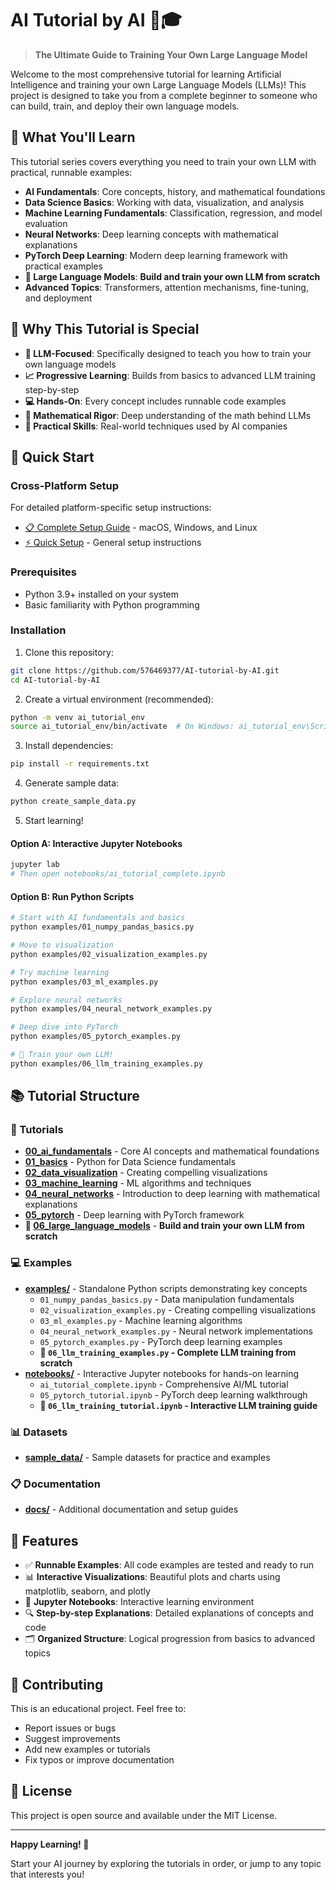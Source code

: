 # AI Tutorial by AI 🤖🎓

> **The Ultimate Guide to Training Your Own Large Language Model**

Welcome to the most comprehensive tutorial for learning Artificial Intelligence and training your own Large Language Models (LLMs)! This project is designed to take you from a complete beginner to someone who can build, train, and deploy their own language models.

## 🎯 What You'll Learn

This tutorial series covers everything you need to train your own LLM with practical, runnable examples:

- **AI Fundamentals**: Core concepts, history, and mathematical foundations
- **Data Science Basics**: Working with data, visualization, and analysis  
- **Machine Learning Fundamentals**: Classification, regression, and model evaluation
- **Neural Networks**: Deep learning concepts with mathematical explanations
- **PyTorch Deep Learning**: Modern deep learning framework with practical examples
- **🚀 Large Language Models**: **Build and train your own LLM from scratch**
- **Advanced Topics**: Transformers, attention mechanisms, fine-tuning, and deployment

## 🌟 Why This Tutorial is Special

- **🎯 LLM-Focused**: Specifically designed to teach you how to train your own language models
- **📈 Progressive Learning**: Builds from basics to advanced LLM training step-by-step
- **💻 Hands-On**: Every concept includes runnable code examples
- **🧮 Mathematical Rigor**: Deep understanding of the math behind LLMs
- **🔧 Practical Skills**: Real-world techniques used by AI companies

## 🚀 Quick Start

### Cross-Platform Setup
For detailed platform-specific setup instructions:
- [📋 Complete Setup Guide](docs/setup/cross_platform_setup.md) - macOS, Windows, and Linux
- [⚡ Quick Setup](docs/getting_started.md) - General setup instructions

### Prerequisites
- Python 3.9+ installed on your system
- Basic familiarity with Python programming

### Installation

1. Clone this repository:
```bash
git clone https://github.com/576469377/AI-tutorial-by-AI.git
cd AI-tutorial-by-AI
```

2. Create a virtual environment (recommended):
```bash
python -m venv ai_tutorial_env
source ai_tutorial_env/bin/activate  # On Windows: ai_tutorial_env\Scripts\activate
```

3. Install dependencies:
```bash
pip install -r requirements.txt
```

4. Generate sample data:
```bash
python create_sample_data.py
```

5. Start learning!

#### Option A: Interactive Jupyter Notebooks
```bash
jupyter lab
# Then open notebooks/ai_tutorial_complete.ipynb
```

#### Option B: Run Python Scripts
```bash
# Start with AI fundamentals and basics
python examples/01_numpy_pandas_basics.py

# Move to visualization
python examples/02_visualization_examples.py

# Try machine learning
python examples/03_ml_examples.py

# Explore neural networks
python examples/04_neural_network_examples.py

# Deep dive into PyTorch
python examples/05_pytorch_examples.py

# 🚀 Train your own LLM!
python examples/06_llm_training_examples.py
```

## 📚 Tutorial Structure

### 📖 Tutorials
- **[00_ai_fundamentals](tutorials/00_ai_fundamentals/)** - Core AI concepts and mathematical foundations
- **[01_basics](tutorials/01_basics/)** - Python for Data Science fundamentals
- **[02_data_visualization](tutorials/02_data_visualization/)** - Creating compelling visualizations
- **[03_machine_learning](tutorials/03_machine_learning/)** - ML algorithms and techniques
- **[04_neural_networks](tutorials/04_neural_networks/)** - Introduction to deep learning with mathematical explanations
- **[05_pytorch](tutorials/05_pytorch/)** - Deep learning with PyTorch framework
- **🌟 [06_large_language_models](tutorials/06_large_language_models/)** - **Build and train your own LLM from scratch**

### 💻 Examples
- **[examples/](examples/)** - Standalone Python scripts demonstrating key concepts
  - `01_numpy_pandas_basics.py` - Data manipulation fundamentals
  - `02_visualization_examples.py` - Creating compelling visualizations  
  - `03_ml_examples.py` - Machine learning algorithms
  - `04_neural_network_examples.py` - Neural network implementations
  - `05_pytorch_examples.py` - PyTorch deep learning examples
  - **🚀 `06_llm_training_examples.py` - Complete LLM training from scratch**
- **[notebooks/](notebooks/)** - Interactive Jupyter notebooks for hands-on learning
  - `ai_tutorial_complete.ipynb` - Comprehensive AI/ML tutorial
  - `05_pytorch_tutorial.ipynb` - PyTorch deep learning walkthrough
  - **🌟 `06_llm_training_tutorial.ipynb` - Interactive LLM training guide**

### 📊 Datasets
- **[sample_data/](sample_data/)** - Sample datasets for practice and examples

### 📋 Documentation
- **[docs/](docs/)** - Additional documentation and setup guides

## 🎨 Features

- ✅ **Runnable Examples**: All code examples are tested and ready to run
- 📊 **Interactive Visualizations**: Beautiful plots and charts using matplotlib, seaborn, and plotly
- 📓 **Jupyter Notebooks**: Interactive learning environment
- 🔍 **Step-by-step Explanations**: Detailed explanations of concepts and code
- 🗂️ **Organized Structure**: Logical progression from basics to advanced topics

## 🤝 Contributing

This is an educational project. Feel free to:
- Report issues or bugs
- Suggest improvements
- Add new examples or tutorials
- Fix typos or improve documentation

## 📄 License

This project is open source and available under the MIT License.

---

**Happy Learning! 🎉**

Start your AI journey by exploring the tutorials in order, or jump to any topic that interests you!
